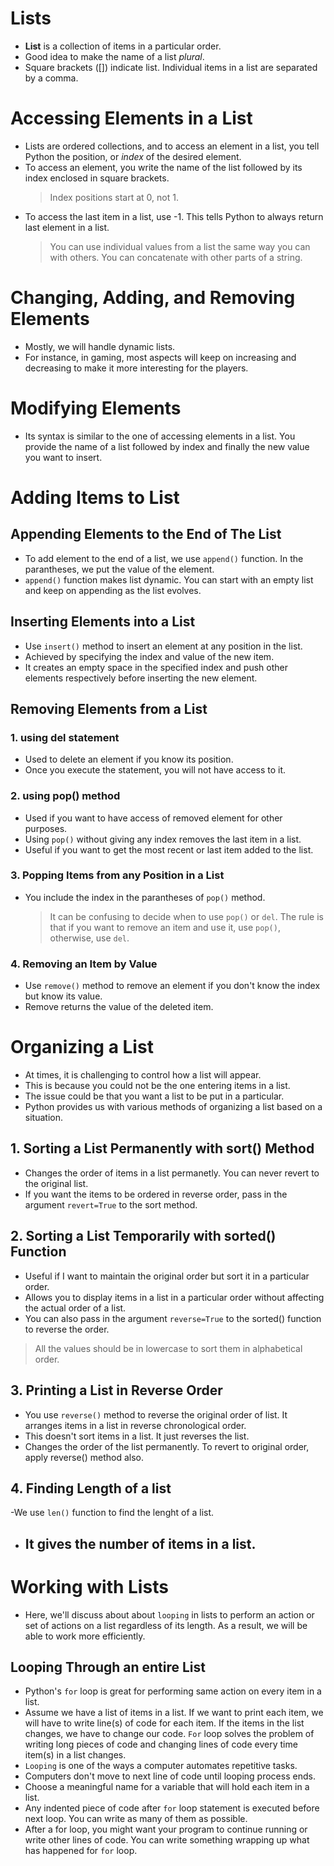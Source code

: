 # Lists

- **List** is a collection of items in a particular order.
- Good idea to make the name of a list _plural_.
- Square brackets ([]) indicate list. Individual items in a list are separated by a comma.

# Accessing Elements in a List

- Lists are ordered collections, and to access an element in a list, you tell Python the position, or _index_ of the desired element.
- To access an element, you write the name of the list followed by its index enclosed in square brackets.
  > Index positions start at 0, not 1.
- To access the last item in a list, use -1. This tells Python to always return last element in a list.
  > You can use individual values from a list the same way you can with others. You can concatenate with other parts of a string.

# Changing, Adding, and Removing Elements

- Mostly, we will handle dynamic lists.
- For instance, in gaming, most aspects will keep on increasing and decreasing to make it more interesting for the players.

# Modifying Elements

- Its syntax is similar to the one of accessing elements in a list. You provide the name of a list followed by index and finally the new value you want to insert.

# Adding Items to List

## Appending Elements to the End of The List

- To add element to the end of a list, we use `append()` function. In the parantheses, we put the value of the element.
- `append()` function makes list dynamic. You can start with an empty list and keep on appending as the list evolves.

## Inserting Elements into a List

- Use `insert()` method to insert an element at any position in the list.
- Achieved by specifying the index and value of the new item.
- It creates an empty space in the specified index and push other elements respectively before inserting the new element.

## Removing Elements from a List

### 1. using del statement

- Used to delete an element if you know its position.
- Once you execute the statement, you will not have access to it.

### 2. using pop() method

- Used if you want to have access of removed element for other purposes.
- Using `pop()` without giving any index removes the last item in a list.
- Useful if you want to get the most recent or last item added to the list.

### 3. Popping Items from any Position in a List

- You include the index in the parantheses of `pop()` method.
  > It can be confusing to decide when to use `pop()` or `del`. The rule is that if you want to remove an item and use it, use `pop()`, otherwise, use `del`.

### 4. Removing an Item by Value

- Use `remove()` method to remove an element if you don't know the index but know its value.
- Remove returns the value of the deleted item.

# Organizing a List

- At times, it is challenging to control how a list will appear.
- This is because you could not be the one entering items in a list.
- The issue could be that you want a list to be put in a particular.
- Python provides us with various methods of organizing a list based on a situation.

## 1. Sorting a List Permanently with sort() Method

- Changes the order of items in a list permanetly. You can never revert to the original list.
- If you want the items to be ordered in reverse order, pass in the argument `revert=True` to the sort method.

## 2. Sorting a List Temporarily with sorted() Function

- Useful if I want to maintain the original order but sort it in a particular order.
- Allows you to display items in a list in a particular order without affecting the actual order of a list.
- You can also pass in the argument `reverse=True` to the sorted() function to reverse the order.

> All the values should be in lowercase to sort them in alphabetical order.

## 3. Printing a List in Reverse Order

- You use `reverse()` method to reverse the original order of list. It arranges items in a list in reverse chronological order.
- This doesn't sort items in a list. It just reverses the list.
- Changes the order of the list permanently. To revert to original order, apply reverse() method also.

## 4. Finding Length of a list

-We use `len()` function to find the lenght of a list.

- ## It gives the number of items in a list.

# Working with Lists

- Here, we'll discuss about about `looping` in lists to perform an action or set of actions on a list regardless of its length. As a result, we will be able to work more efficiently.

## Looping Through an entire List

- Python's `for` loop is great for performing same action on every item in a list.
- Assume we have a list of items in a list. If we want to print each item, we will have to write line(s) of code for each item. If the items in the list changes, we have to change our code. `For` loop solves the problem of writing long pieces of code and changing lines of code every time item(s) in a list changes.
- `Looping` is one of the ways a computer automates repetitive tasks.
- Computers don't move to next line of code until looping process ends.
- Choose a meaningful name for a variable that will hold each item in a list.
- Any indented piece of code after `for` loop statement is executed before next loop. You can write as many of them as possible.
- After a for loop, you might want your program to continue running or write other lines of code. You can write something wrapping up what has happened for `for` loop.
